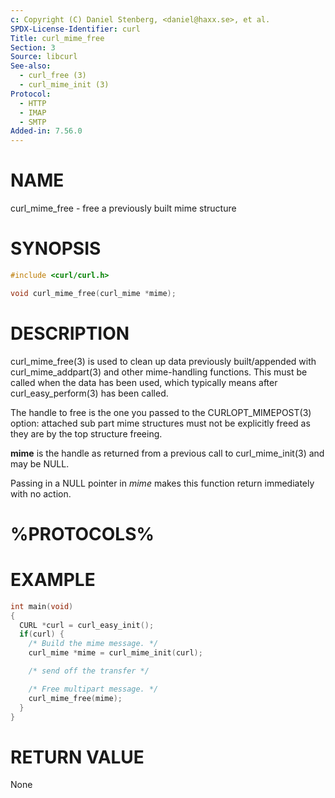 ```yaml
---
c: Copyright (C) Daniel Stenberg, <daniel@haxx.se>, et al.
SPDX-License-Identifier: curl
Title: curl_mime_free
Section: 3
Source: libcurl
See-also:
  - curl_free (3)
  - curl_mime_init (3)
Protocol:
  - HTTP
  - IMAP
  - SMTP
Added-in: 7.56.0
---
```


# NAME

curl_mime_free - free a previously built mime structure

# SYNOPSIS

~~~c
#include <curl/curl.h>

void curl_mime_free(curl_mime *mime);
~~~

# DESCRIPTION

curl_mime_free(3) is used to clean up data previously built/appended
with curl_mime_addpart(3) and other mime-handling functions. This must
be called when the data has been used, which typically means after
curl_easy_perform(3) has been called.

The handle to free is the one you passed to the CURLOPT_MIMEPOST(3)
option: attached sub part mime structures must not be explicitly freed as they
are by the top structure freeing.

**mime** is the handle as returned from a previous call to
curl_mime_init(3) and may be NULL.

Passing in a NULL pointer in *mime* makes this function return immediately
with no action.

# %PROTOCOLS%

# EXAMPLE

~~~c
int main(void)
{
  CURL *curl = curl_easy_init();
  if(curl) {
    /* Build the mime message. */
    curl_mime *mime = curl_mime_init(curl);

    /* send off the transfer */

    /* Free multipart message. */
    curl_mime_free(mime);
  }
}
~~~

# RETURN VALUE

None
